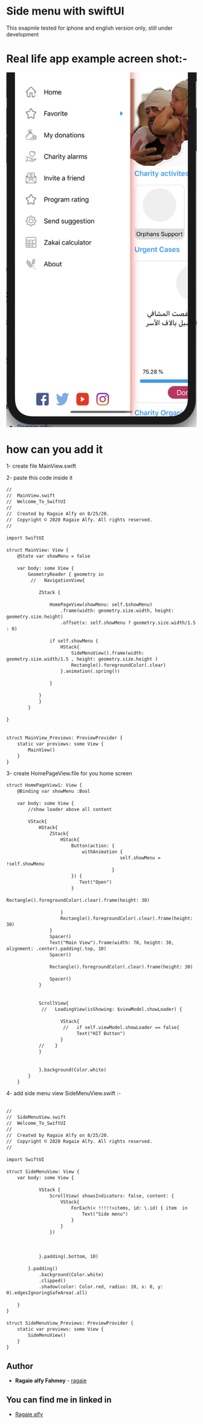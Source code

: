 # Side menu with swiftUI

This exapmle tested for iphone and english version only, still under development 




# Real life app example acreen shot:- 

![Screenshot](https://github.com/ragaie/SwiftUI-Component/blob/master/Screen%20Shot%202020-09-02%20at%205.33.35%20PM.png)


# how can you add it 

1- create file MainView.swift

2- paste this code inside it

```
//
//  MainView.swift
//  Welcome_To_SwiftUI
//
//  Created by Ragaie Alfy on 8/25/20.
//  Copyright © 2020 Ragaie Alfy. All rights reserved.
//

import SwiftUI

struct MainView: View {
    @State var showMenu = false
    
    var body: some View {
        GeometryReader { geometry in
         //   NavigationView{

            ZStack {

                HomePageView(showMenu: self.$showMenu)
                    .frame(width: geometry.size.width, height: geometry.size.height)
                    .offset(x: self.showMenu ? geometry.size.width/1.5 : 0)
               
                if self.showMenu {
                    HStack{
                        SideMenuView().frame(width:  geometry.size.width/1.5 , height: geometry.size.height )
                        Rectangle().foregroundColor(.clear)
                    }.animation(.spring())
            
                }
              
            }
            }
        }
    
}


struct MainView_Previews: PreviewProvider {
    static var previews: some View {
        MainView()
    }
}

```



3- create HomePageView.file for you home screen


```
struct HomePageView1: View {
    @Binding var showMenu :Bool

    var body: some View {
        //show loader above all content

        VStack{
            HStack{
                ZStack{
                    HStack{
                        Button(action: {
                            withAnimation {
                                          self.showMenu = !self.showMenu
                                       }
                        }) {
                           Text("Open")
                        }
                        Rectangle().foregroundColor(.clear).frame(height: 30)
                        
                    }
                    Rectangle().foregroundColor(.clear).frame(height: 30)
                }
                Spacer()
                Text("Main View").frame(width: 70, height: 30, alignment: .center).padding(.top, 10)
                Spacer()
                
                Rectangle().foregroundColor(.clear).frame(height: 30)
                
                Spacer()
            }

            
            ScrollView{
             //   LoadingView(isShowing: $viewModel.showLoader) {
                    
                    VStack{
                     //   if self.viewModel.showLoader == false{
                          Text("HIT Button")
                    }
            //    }
            }
            
              
            }.background(Color.white)
        }
    }
```


4- add side menu view  SideMenuView.swift :- 
```

//
//  SideMenuView.swift
//  Welcome_To_SwiftUI
//
//  Created by Ragaie Alfy on 8/25/20.
//  Copyright © 2020 Ragaie Alfy. All rights reserved.
//

import SwiftUI

struct SideMenuView: View {
    var body: some View {
            
            VStack {
                ScrollView( showsIndicators: false, content: {
                    VStack{
                        ForEach(< !!!!!>items, id: \.id) { item  in
                            Text("Side menu")
                        }
                    }
                })
            
            
       
            }.padding(.bottom, 10)
            
        }.padding()
            .background(Color.white)
            .clipped()
            .shadow(color: Color.red, radius: 10, x: 0, y: 0).edgesIgnoringSafeArea(.all)
        
    }
}

struct SideMenuView_Previews: PreviewProvider {
    static var previews: some View {
        SideMenuView()
    }
}

```





## Author

* **Ragaie alfy Fahmey**  - [ragaie](https://github.com/ragaie)

## You can find me in linked in 
- [Ragaie alfy](www.linkedin.com/in/ragaie-alfy)
